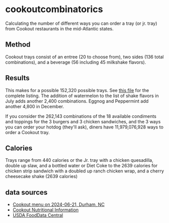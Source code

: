 # cookoutcombinatorics

Calculating the number of different ways you can order a tray (or jr. tray) from Cookout restaurants in the mid-Atlantic
states.

## Method
Cookout trays consist of an entree (20 to choose from), two sides (136 total combinations), and a beverage (56 including
45 milkshake flavors).

## Results
This makes for a possible 152,320 possible trays.
See [this file](https://raw.githubusercontent.com/rtphokie/cookoutcombinatorics/main/order_combinations.text) for the
complete listing. The addition of watermelon to the list of shake flavors in July adds another
2,400 combinations. Eggnog and Peppermint add another 4,800 in December.

If you consider the 262,143 combinations of the 18 available condiments and toppings for the 3 burgers and 3 chicken
sandwiches, and the 3 ways you can order your hotdog (they'll ask), diners have 11,979,076,928 ways to order a Cookout tray.

## Calories
Trays range from 440 calories or the Jr. tray with a chicken quesadilla, double up slaw, and a bottled water or Diet
Coke to the 2639 calories for 
chicken strip sandwich with a doubled up ranch chicken wrap, and a cherry cheesecake shake (2639 calories)


## data sources
* [Cookout menu on 2024-06-21, Durham, NC](cookoutmenu.png)
* [Cookout Nutritional Information](https://cookout.com/wp-content/uploads/2018/05/Nutrition_Website-1.pdf)
* [USDA FoodData Central](https://fdc.nal.usda.gov)